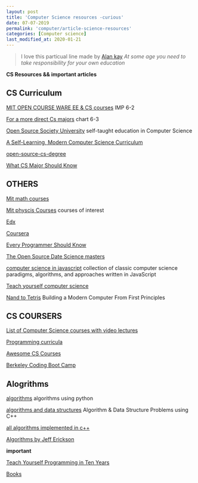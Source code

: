 ```yaml
---
layout: post
title: 'Computer Science resources -curious'
date: 07-07-2019
permalink: 'computer/article-science-resources'
categories: [Computer science]
last_modified_at: 2020-01-21
---
```

 
>I love this particual line made by [Alan kay](https://en.wikipedia.org/wiki/Alan_Kay) 
<cite>At some age you need to take responsibility for your own education</cite>
>


**CS Resources && important articles**


## CS Curriculum

[MIT OPEN COURSE WARE EE & CS courses](https://ocw.mit.edu/courses/electrical-engineering-and-computer-science/) IMP 6-2

[For a more direct Cs majors](http://catalog.mit.edu/degree-charts/computer-science-engineering-course-6-3/) chart 6-3
 
[Open Source Society University](https://github.com/ossu/computer-science) self-taught education in Computer Science

[A Self-Learning, Modern Computer Science Curriculum](https://functionalcs.github.io/curriculum/)

[open-source-cs-degree](https://github.com/mvillaloboz/open-source-cs-degree)

[What CS Major Should Know](http://matt.might.net/articles/what-cs-majors-should-know/)


## OTHERS
[Mit math courses](https://ocw.mit.edu/courses/mathematics/)

[Mit physcis Courses](https://ocw.mit.edu/courses/physics/) courses of interest

[Edx](https://www.edx.org/)

[Coursera](https://www.coursera.org/)

[Every Programmer Should Know](https://github.com/mtdvio/every-programmer-should-know)

[The Open Source Date Science masters](https://github.com/datasciencemasters/go)

[computer science in javascript](https://github.com/humanwhocodes/computer-science-in-javascript) collection of classic computer science paradigms, algorithms, and approaches written in JavaScript

[Teach yourself computer science](https://teachyourselfcs.com/)

[Nand to Tetris](https://www.nand2tetris.org/) Building a Modern Computer From First Principles


## CS COURSERS

[List of Computer Science courses with video lectures](https://github.com/Developer-Y/cs-video-courses)

[Programming curricula](https://github.com/P1xt/p1xt-guides)

[Awesome CS Courses](https://github.com/prakhar1989/awesome-courses)

[Berkeley Coding Boot Camp](https://bootcamp.berkeley.edu/coding/)


## Alogrithms

[algorithms](https://github.com/keon/algorithms) algorithms using python

[algorithms and data structures](https://github.com/mandliya/algorithms_and_data_structures) Algorithm & Data Structure Problems using C++

[all algorithms implemented in c++](https://github.com/TheAlgorithms/C-Plus-Plus)

[Algorithms by Jeff Erickson](https://github.com/jeffgerickson/algorithms)



**important**

[Teach Yourself Programming in Ten Years](http://norvig.com/21-days.html)

[Books](/books/interesting-programming-and-cs-books.html)




